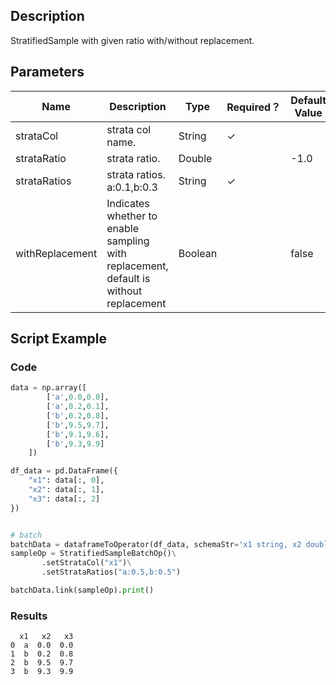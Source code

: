 ## Description
StratifiedSample with given ratio with/without replacement.

## Parameters
| Name | Description | Type | Required？ | Default Value |
| --- | --- | --- | --- | --- |
| strataCol | strata col name. | String | ✓ |  |
| strataRatio | strata ratio. | Double |  | -1.0 |
| strataRatios | strata ratios. a:0.1,b:0.3 | String | ✓ |  |
| withReplacement | Indicates whether to enable sampling with replacement, default is without replacement | Boolean |  | false |

## Script Example

### Code

```python
data = np.array([
        ['a',0.0,0.0],
        ['a',0.2,0.1],
        ['b',0.2,0.8],
        ['b',9.5,9.7],
        ['b',9.1,9.6],
        ['b',9.3,9.9]
    ])

df_data = pd.DataFrame({
    "x1": data[:, 0],
    "x2": data[:, 1],
    "x3": data[:, 2]
})


# batch 
batchData = dataframeToOperator(df_data, schemaStr='x1 string, x2 double, x3 double', op_type='batch')
sampleOp = StratifiedSampleBatchOp()\
       .setStrataCol("x1")\
       .setStrataRatios("a:0.5,b:0.5")

batchData.link(sampleOp).print()

```

### Results

```
  x1   x2   x3
0  a  0.0  0.0
1  b  0.2  0.8
2  b  9.5  9.7
3  b  9.3  9.9
```
